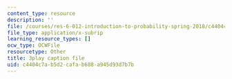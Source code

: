 ```yaml
---
content_type: resource
description: ''
file: /courses/res-6-012-introduction-to-probability-spring-2018/c4404c7ab5d2cafab688a945d93d7b7b_TAyA-rjmesQ.srt
file_type: application/x-subrip
learning_resource_types: []
ocw_type: OCWFile
resourcetype: Other
title: 3play caption file
uid: c4404c7a-b5d2-cafa-b688-a945d93d7b7b
---
```

